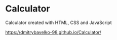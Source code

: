 # Calculator
Calculator created with HTML, CSS and JavaScript

https://dmitrybavelko-98.github.io/Calculator/
